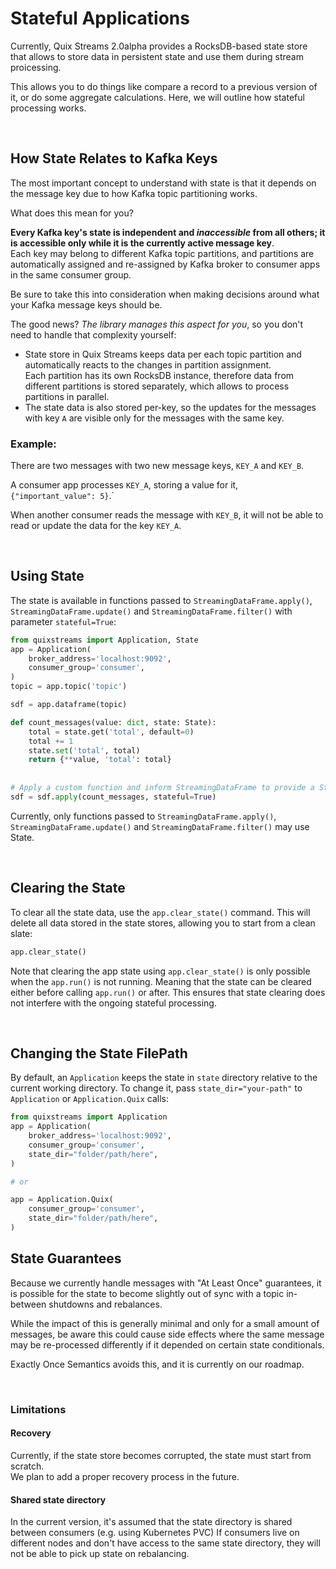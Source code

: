 # Stateful Applications

Currently, Quix Streams 2.0alpha provides a RocksDB-based state store that allows to store 
data in persistent state and use them during stream proicessing.

This allows you to do things like compare a record to a previous version of it, or
do some aggregate calculations. Here, we will outline how stateful processing works.

<br>

## How State Relates to Kafka Keys

The most important concept to understand with state is that it depends on the message 
key due to how Kafka topic partitioning works.

What does this mean for you?

**Every Kafka key's state is independent and _inaccessible_ from all others; it is
accessible only while it is the currently active message key**.<br>
Each key may belong to different Kafka topic partitions, and partitions are automatically 
assigned and re-assigned by Kafka broker to consumer apps in the same consumer group.

Be sure to take this into consideration when making decisions around what your 
Kafka message keys should be.

The good news? _The library manages this aspect for you_, so you don't need to 
handle that complexity yourself: 

- State store in Quix Streams keeps data per each topic partition and automatically reacts to the changes in partition assignment.<br>
Each partition has its own RocksDB instance, therefore data from different partitions is stored separately, which
allows to process partitions in parallel.
- The state data is also stored per-key, so the updates for the messages with key `A` are visible only for the messages with the same key.


### Example: 

There are two messages with two new message keys, `KEY_A` and `KEY_B`. 

A consumer app processes `KEY_A`, storing a value for it, `{"important_value": 5}`.`

When another consumer reads the message with `KEY_B`, it will not be able to read or update the data for the key `KEY_A`.


<br>

## Using State

The state is available in functions passed to `StreamingDataFrame.apply()`, `StreamingDataFrame.update()` and `StreamingDataFrame.filter()` with parameter `stateful=True`:

```python
from quixstreams import Application, State
app = Application(
    broker_address='localhost:9092', 
    consumer_group='consumer', 
)
topic = app.topic('topic')

sdf = app.dataframe(topic)

def count_messages(value: dict, state: State):
    total = state.get('total', default=0)
    total += 1
    state.set('total', total)
    return {**value, 'total': total}
    
    
# Apply a custom function and inform StreamingDataFrame to provide a State instance to it via passing "stateful=True"
sdf = sdf.apply(count_messages, stateful=True)

```

Currently, only functions passed to `StreamingDataFrame.apply()`, `StreamingDataFrame.update()` and `StreamingDataFrame.filter()` may use State.

<br>

## Clearing the State

To clear all the state data, use the `app.clear_state()` command. This will delete all data stored in the state stores, allowing you to start from a clean slate:

```python
app.clear_state()
```

Note that clearing the app state using `app.clear_state()` is only possible when the `app.run()` is not running. Meaning that the state can be cleared either before calling `app.run()` or after.
This ensures that state clearing does not interfere with the ongoing stateful processing.

<br>

## Changing the State FilePath

By default, an `Application` keeps the state in `state` directory relative to the current working directory.
To change it, pass `state_dir="your-path"` to `Application` or `Application.Quix` calls:
```python
from quixstreams import Application
app = Application(
    broker_address='localhost:9092', 
    consumer_group='consumer', 
    state_dir="folder/path/here",
)

# or

app = Application.Quix(
    consumer_group='consumer', 
    state_dir="folder/path/here",
)
```

## State Guarantees

Because we currently handle messages with "At Least Once" guarantees, it is possible
for the state to become slightly out of sync with a topic in-between shutdowns and
rebalances. 

While the impact of this is generally minimal and only for a small amount of messages,
be aware this could cause side effects where the same message may be re-processed 
differently if it depended on certain state conditionals.

Exactly Once Semantics avoids this, and it is currently on our roadmap.

<br>

### Limitations 
#### Recovery

Currently, if the state store becomes corrupted, the state must start from scratch.
<br>
We plan to add a proper recovery process in the future.

#### Shared state directory 
In the current version, it's assumed that the state directory is shared between consumers (e.g. using Kubernetes PVC)
If consumers live on different nodes and don't have access to the same state directory, they will not be able to pick up state on rebalancing.
